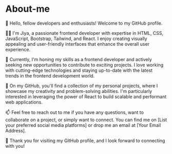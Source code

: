 # About-me
👋 Hello, fellow developers and enthusiasts! Welcome to my GitHub profile.

👩‍💻 I'm Jiya, a passionate frontend developer with expertise in HTML, CSS, JavaScript, Bootstrap, Tailwind, and React. I enjoy creating visually appealing and user-friendly interfaces that enhance the overall user experience.

💼 Currently, I'm honing my skills as a frontend developer and actively seeking new opportunities to contribute to exciting projects. I love working with cutting-edge technologies and staying up-to-date with the latest trends in the frontend development world.

🌟 On my GitHub, you'll find a collection of my personal projects, where I showcase my creativity and problem-solving abilities. I'm particularly interested in leveraging the power of React to build scalable and performant web applications.

📫 Feel free to reach out to me if you have any questions, want to collaborate on a project, or simply want to connect. You can find me on [List your preferred social media platforms] or drop me an email at [Your Email Address].

🙏 Thank you for visiting my GitHub profile, and I look forward to connecting with you!


